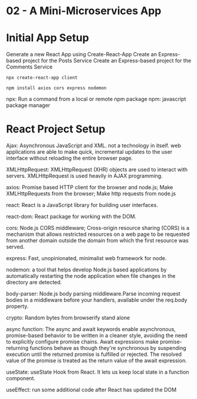 # 02 - A Mini-Microservices App



# Initial App Setup

Generate a new React App using Create-React-App
Create an Express-based project for the Posts Service
Create an Express-based project for the Comments Service


`npx create-react-app client`

`npm install axios cors express nodemon`

npx: Run a command from a local or remote npm package
npm: javascript package manager


# React Project Setup

Ajax: Asynchronous JavaScript and XML. not a technology in itself. web applications are able to make quick, incremental updates to the user interface without reloading the entire browser page. 

XMLHttpRequest: XMLHttpRequest (XHR) objects are used to interact with servers. XMLHttpRequest is used heavily in AJAX programming.

axios: Promise based HTTP client for the browser and node.js; Make XMLHttpRequests from the browser; Make http requests from node.js

react: React is a JavaScript library for building user interfaces.

react-dom: React package for working with the DOM.

cors: Node.js CORS middleware; Cross-origin resource sharing (CORS) is a mechanism that allows restricted resources on a web page to be requested from another domain outside the domain from which the first resource was served.

express: Fast, unopinionated, minimalist web framework for node.

nodemon: a tool that helps develop Node.js based applications by automatically restarting the node application when file changes in the directory are detected.

body-parser: Node.js body parsing middleware.Parse incoming request bodies in a middleware before your handlers, available under the req.body property.

crypto: Random bytes from browserify stand alone

async function: The async and await keywords enable asynchronous, promise-based behavior to be written in a cleaner style, avoiding the need to explicitly configure promise chains. Await expressions make promise-returning functions behave as though they're synchronous by suspending execution until the returned promise is fulfilled or rejected. The resolved value of the promise is treated as the return value of the await expression.

useState: useState Hook from React. It lets us keep local state in a function component.

useEffect: run some additional code after React has updated the DOM